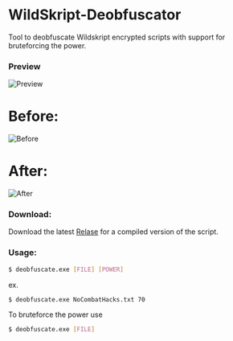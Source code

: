 # WildSkript-Deobfuscator
Tool to deobfuscate Wildskript encrypted scripts with support for bruteforcing the power.

### Preview
![Preview](https://dl.sapphyrus.xyz/96pzhmesft2gyoj1/)

# Before:
![Before](https://dl.sapphyrus.xyz/lx3apc4in6hdvrq8/)

# After:
![After](https://dl.sapphyrus.xyz/sw7dieg1xu4tbz6l/)

### Download:

Download the latest [Relase](https://github.com/sapphyrus/WildSkript-Deobfuscator/releases) for a compiled version of the script.

### Usage:
```sh
$ deobfuscate.exe [FILE] [POWER]
```
ex.
```sh
$ deobfuscate.exe NoCombatHacks.txt 70
```

To bruteforce the power use
```sh
$ deobfuscate.exe [FILE]
```